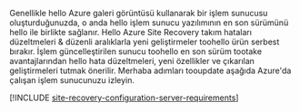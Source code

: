 
Genellikle hello Azure galeri görüntüsü kullanarak bir işlem sunucusu oluşturduğunuzda, o anda hello işlem sunucu yazılımının en son sürümünü hello ile birlikte sağlanır. Hello Azure Site Recovery takım hataları düzeltmeleri & düzenli aralıklarla yeni geliştirmeler toohello ürün serbest bırakır. İşlem güncelleştirilen sunucu toohello en son sürüm tootake avantajlarından hello hata düzeltmeleri, yeni özellikler ve çıkarılan geliştirmeleri tutmak önerilir. Merhaba adımları tooupdate aşağıda Azure'da çalışan işlem sunucunuzu izleyin.

[!INCLUDE [site-recovery-configuration-server-requirements](site-recovery-vmware-upgrade-process-server-internal.md)]
